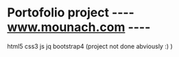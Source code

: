 # Portofolio project ---- www.mounach.com ----
html5 css3 js jq bootstrap4 (project not done abviously :) )
